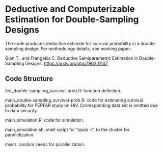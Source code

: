 # Deductive and Computerizable Estimation for Double-Sampling Designs

The code produces deductive estimate for survival probability in a double-sampling design. For methodology details, see working paper:

Qian T., and Frangakis C. Deductive Semiparametric Estimation in Double-Sampling Designs. https://arxiv.org/abs/1902.11147




## Code Structure

fcn_double-sampling_survival-prob.R: function definition.

main_double-sampling_survival-prob.R: code for estimating survival probability for PEPFAR study on HIV. Corresponding data set is omitted due to data security.

main_simulation.R: code for simulation.

main_simulation.sh: shell script for "qsub -t" to the cluster for parallelization.

misc/: random seeds for parallelization.
